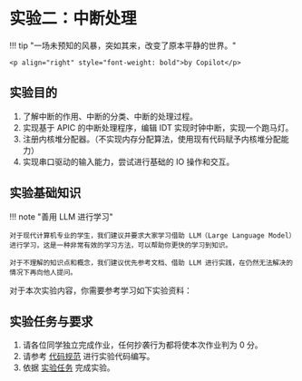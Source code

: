 # 实验二：中断处理

!!! tip "一场未预知的风暴，突如其来，改变了原本平静的世界。"

    <p align="right" style="font-weight: bold">by Copilot</p>

## 实验目的

1. 了解中断的作用、中断的分类、中断的处理过程。
2. 实现基于 APIC 的中断处理程序，编辑 IDT 实现时钟中断，实现一个跑马灯。
3. 注册内核堆分配器。（不实现内存分配算法，使用现有代码赋予内核堆分配能力）
4. 实现串口驱动的输入能力，尝试进行基础的 IO 操作和交互。

## 实验基础知识

!!! note "善用 LLM 进行学习"

    对于现代计算机专业的学生，我们建议并要求大家学习借助 LLM（Large Language Model）进行学习，这是一种非常有效的学习方法，可以帮助你更快的学习到知识。

    对于不理解的知识点和概念，我们建议优先参考文档、借助 LLM 进行实践，在仍然无法解决的情况下再向他人提问。

对于本次实验内容，你需要参考学习如下实验资料：


## 实验任务与要求

1. 请各位同学独立完成作业，任何抄袭行为都将使本次作业判为 0 分。
2. 请参考 [代码规范](../../general/coding_convention.md) 进行实验代码编写。
3. 依据 [实验任务](./tasks.md) 完成实验。
